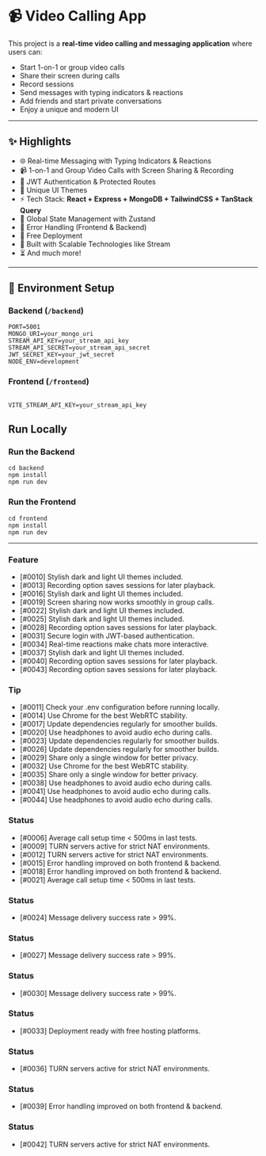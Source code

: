 # 📹 Video Calling App

This project is a **real-time video calling and messaging application** where users can:  
- Start 1-on-1 or group video calls  
- Share their screen during calls  
- Record sessions  
- Send messages with typing indicators & reactions  
- Add friends and start private conversations  
- Enjoy a unique and modern UI  

---

## ✨ Highlights
- 🌐 Real-time Messaging with Typing Indicators & Reactions  
- 📹 1-on-1 and Group Video Calls with Screen Sharing & Recording  
- 🔐 JWT Authentication & Protected Routes  
- 🎨 Unique UI Themes  
- ⚡ Tech Stack: **React + Express + MongoDB + TailwindCSS + TanStack Query**  
- 🧠 Global State Management with Zustand  
- 🚨 Error Handling (Frontend & Backend)  
- 🚀 Free Deployment  
- 🎯 Built with Scalable Technologies like Stream  
- ⏳ And much more!  

---

## 🔧 Environment Setup

### Backend (`/backend`)
```env
PORT=5001  
MONGO_URI=your_mongo_uri  
STREAM_API_KEY=your_stream_api_key  
STREAM_API_SECRET=your_stream_api_secret  
JWT_SECRET_KEY=your_jwt_secret  
NODE_ENV=development
```
### Frontend (`/frontend`)
```env

VITE_STREAM_API_KEY=your_stream_api_key
```
## Run Locally
### Run the Backend
```
cd backend  
npm install  
npm run dev
```
### Run the Frontend
```
cd frontend  
npm install  
npm run dev
```
<!-- AUTO-UPDATED:START -->
---

### Feature
- [#0010] Stylish dark and light UI themes included.
- [#0013] Recording option saves sessions for later playback.
- [#0016] Stylish dark and light UI themes included.
- [#0019] Screen sharing now works smoothly in group calls.
- [#0022] Stylish dark and light UI themes included.
- [#0025] Stylish dark and light UI themes included.
- [#0028] Recording option saves sessions for later playback.
- [#0031] Secure login with JWT-based authentication.
- [#0034] Real-time reactions make chats more interactive.
- [#0037] Stylish dark and light UI themes included.
- [#0040] Recording option saves sessions for later playback.
- [#0043] Recording option saves sessions for later playback.

### Tip
- [#0011] Check your .env configuration before running locally.
- [#0014] Use Chrome for the best WebRTC stability.
- [#0017] Update dependencies regularly for smoother builds.
- [#0020] Use headphones to avoid audio echo during calls.
- [#0023] Update dependencies regularly for smoother builds.
- [#0026] Update dependencies regularly for smoother builds.
- [#0029] Share only a single window for better privacy.
- [#0032] Use Chrome for the best WebRTC stability.
- [#0035] Share only a single window for better privacy.
- [#0038] Use headphones to avoid audio echo during calls.
- [#0041] Use headphones to avoid audio echo during calls.
- [#0044] Use headphones to avoid audio echo during calls.

### Status
- [#0006] Average call setup time < 500ms in last tests.
- [#0009] TURN servers active for strict NAT environments.
- [#0012] TURN servers active for strict NAT environments.
- [#0015] Error handling improved on both frontend & backend.
- [#0018] Error handling improved on both frontend & backend.
- [#0021] Average call setup time < 500ms in last tests.

### Status
- [#0024] Message delivery success rate > 99%.

### Status
- [#0027] Message delivery success rate > 99%.

### Status
- [#0030] Message delivery success rate > 99%.

### Status
- [#0033] Deployment ready with free hosting platforms.

### Status
- [#0036] TURN servers active for strict NAT environments.

### Status
- [#0039] Error handling improved on both frontend & backend.

### Status
- [#0042] TURN servers active for strict NAT environments.
<!-- AUTO-UPDATED:END -->
